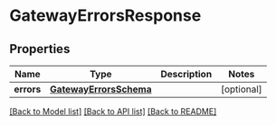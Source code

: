 # GatewayErrorsResponse

## Properties
Name | Type | Description | Notes
------------ | ------------- | ------------- | -------------
**errors** | [**GatewayErrorsSchema**](GatewayErrorsSchema.md) |  | [optional] 

[[Back to Model list]](../README.md#documentation-for-models) [[Back to API list]](../README.md#documentation-for-api-endpoints) [[Back to README]](../README.md)



